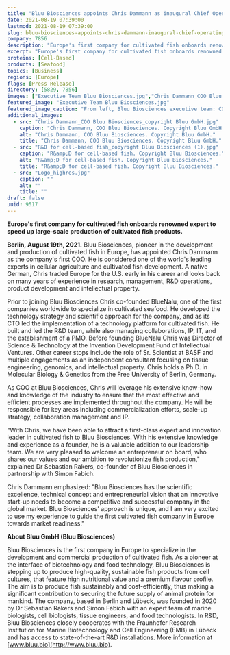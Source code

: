 ```yaml
---
title: "Bluu Biosciences appoints Chris Dammann as inaugural Chief Operating Officer"
date: 2021-08-19 07:39:00
lastmod: 2021-08-19 07:39:00
slug: bluu-biosciences-appoints-chris-dammann-inaugural-chief-operating-officer
company: 7856
description: "Europe's first company for cultivated fish onboards renowned expert to speed up large-scale production of cultivated fish products."
excerpt: "Europe's first company for cultivated fish onboards renowned expert to speed up large-scale production of cultivated fish products."
proteins: [Cell-Based]
products: [Seafood]
topics: [Business]
regions: [Europe]
flags: [Press Release]
directory: [5829, 7856]
images: ["Executive Team Bluu Biosciences.jpg","Chris Dammann_COO Bluu Biosciences_copyright Bluu GmbH.jpg", "R&D for cell-based fish_copyright Bluu Biosciences (1).jpg", "Logo_highres.jpg"]
featured_image: "Executive Team Bluu Biosciences.jpg"
featured_image_caption: "From left, Bluu Biosciences executive team: COO Chris Dammann; Co-Founder and Managing Director Dr Sebastian Rakers; Co-Founder and Managing Director Simon Fabich. Copyright Bluu GmbH."
additional_images:
  - src: "Chris Dammann_COO Bluu Biosciences_copyright Bluu GmbH.jpg"
    caption: "Chris Dammann, COO Bluu Biosciences. Copyright Bluu GmbH."
    alt: "Chris Dammann, COO Bluu Biosciences. Copyright Bluu GmbH."
    title: "Chris Dammann, COO Bluu Biosciences. Copyright Bluu GmbH."
  - src: "R&D for cell-based fish_copyright Bluu Biosciences (1).jpg"
    caption: "R&amp;D for cell-based fish. Copyright Bluu Biosciences."
    alt: "R&amp;D for cell-based fish. Copyright Bluu Biosciences."
    title: "R&amp;D for cell-based fish. Copyright Bluu Biosciences."
  - src: "Logo_highres.jpg"
    caption: ""
    alt: ""
    title: ""
draft: false
uuid: 9517
---
```

**Europe\'s first company for cultivated fish onboards renowned expert
to speed up large-scale production of cultivated fish products.**

**Berlin, August 19th, 2021.** Bluu Biosciences, pioneer in the
development and production of cultivated fish in Europe, has appointed
Chris Dammann as the company's first COO. He is considered one of the
world\'s leading experts in cellular agriculture and cultivated fish
development. A native German, Chris traded Europe for the U.S. early in
his career and looks back on many years of experience in research,
management, R&D operations, product development and intellectual
property.

Prior to joining Bluu Biosciences Chris co-founded BlueNalu, one of the
first companies worldwide to specialize in cultivated seafood. He
developed the technology strategy and scientific approach for the
company, and as its CTO led the implementation of a technology platform
for cultivated fish. He built and led the R&D team, while also managing
collaborations, IP, IT, and the establishment of a PMO. Before founding
BlueNalu Chris was Director of Science & Technology at the Invention
Development Fund of Intellectual Ventures. Other career stops include
the role of Sr. Scientist at BASF and multiple engagements as an
independent consultant focusing on tissue engineering, genomics, and
intellectual property. Chris holds a Ph.D. in Molecular Biology &
Genetics from the Free University of Berlin, Germany.

As COO at Bluu Biosciences, Chris will leverage his extensive know-how
and knowledge of the industry to ensure that the most effective and
efficient processes are implemented throughout the company. He will be
responsible for key areas including commercialization efforts, scale-up
strategy, collaboration management and IP.

\"With Chris, we have been able to attract a first-class expert and
innovation leader in cultivated fish to Bluu Biosciences. With his
extensive knowledge and experience as a founder, he is a valuable
addition to our leadership team. We are very pleased to welcome an
entrepreneur on board, who shares our values and our ambition to
revolutionize fish production,\" explained Dr Sebastian Rakers,
co-founder of Bluu Biosciences in partnership with Simon Fabich.

Chris Dammann emphasized: \"Bluu Biosciences has the scientific
excellence, technical concept and entrepreneurial vision that an
innovative start-up needs to become a competitive and successful company
in the global market. Bluu Biosciences' approach is unique, and I am
very excited to use my experience to guide the first cultivated fish
company in Europe towards market readiness.\"

**About Bluu GmbH (Bluu Biosciences)**

Bluu Biosciences is the first company in Europe to specialize in the
development and commercial production of cultivated fish. As a pioneer
at the interface of biotechnology and food technology, Bluu Biosciences
is stepping up to produce high-quality, sustainable fish products from
cell cultures, that feature high nutritional value and a premium flavour
profile. The aim is to produce fish sustainably and cost-efficiently,
thus making a significant contribution to securing the future supply of
animal protein for mankind. The company, based in Berlin and Lübeck, was
founded in 2020 by Dr Sebastian Rakers and Simon Fabich with an expert
team of marine biologists, cell biologists, tissue engineers, and food
technologists. In R&D, Bluu Biosciences closely cooperates with the
Fraunhofer Research Institution for Marine Biotechnology and Cell
Engineering (EMB) in Lübeck and has access to state-of-the-art R&D
installations. More information at [www.bluu.bio](http://www.bluu.bio).

